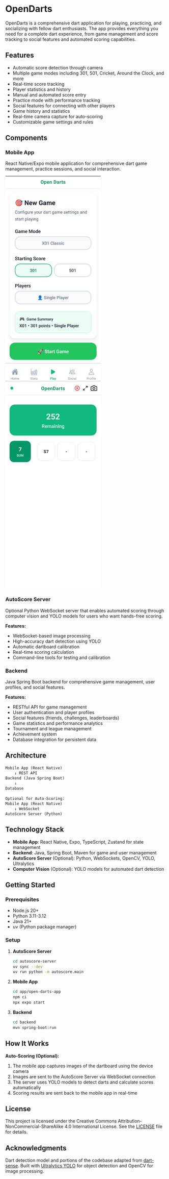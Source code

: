 # OpenDarts

OpenDarts is a comprehensive dart application for playing, practicing, and socializing with fellow dart enthusiasts. The app provides everything you need for a complete dart experience, from game management and score tracking to social features and automated scoring capabilities.

## Features

- Automatic score detection through camera
- Multiple game modes including 301, 501, Cricket, Around the Clock, and more
- Real-time score tracking
- Player statistics and history
- Manual and automated score entry
- Practice mode with performance tracking
- Social features for connecting with other players
- Game history and statistics
- Real-time camera capture for auto-scoring
- Customizable game settings and rules

## Components

### Mobile App
React Native/Expo mobile application for comprehensive dart game management, practice sessions, and social interaction.

<img src="app/docs/gamepicker.jpg" alt="Game Picker" width="300">

<img src="app/docs/ingame.jpg" alt="In Game View" width="300">

### AutoScore Server
Optional Python WebSocket server that enables automated scoring through computer vision and YOLO models for users who want hands-free scoring.

**Features:**
- WebSocket-based image processing
- High-accuracy dart detection using YOLO
- Automatic dartboard calibration
- Real-time scoring calculation
- Command-line tools for testing and calibration

### Backend
Java Spring Boot backend for comprehensive game management, user profiles, and social features.

**Features:**
- RESTful API for game management
- User authentication and player profiles
- Social features (friends, challenges, leaderboards)
- Game statistics and performance analytics
- Tournament and league management
- Achievement system
- Database integration for persistent data

## Architecture

```
Mobile App (React Native)
    ↓ REST API
Backend (Java Spring Boot)
    ↓
Database

Optional for Auto-Scoring:
Mobile App (React Native) 
    ↓ WebSocket
AutoScore Server (Python)
```

## Technology Stack

- **Mobile App**: React Native, Expo, TypeScript, Zustand for state management
- **Backend**: Java, Spring Boot, Maven for game and user management
- **AutoScore Server** (Optional): Python, WebSockets, OpenCV, YOLO, Ultralytics
- **Computer Vision** (Optional): YOLO models for automated dart detection

## Getting Started

### Prerequisites
- Node.js 20+
- Python 3.11-3.12
- Java 21+
- uv (Python package manager)

### Setup

1. **AutoScore Server**
   ```bash
   cd autoscore-server
   uv sync --dev
   uv run python -m autoscore.main
   ```

2. **Mobile App**
   ```bash
   cd app/open-darts-app
   npm ci
   npx expo start
   ```

3. **Backend**
   ```bash
   cd backend
   mvn spring-boot:run
   ```

## How It Works

**Auto-Scoring (Optional):**
1. The mobile app captures images of the dartboard using the device camera
2. Images are sent to the AutoScore Server via WebSocket connection
3. The server uses YOLO models to detect darts and calculate scores automatically
4. Scoring results are sent back to the mobile app in real-time

## License

This project is licensed under the Creative Commons Attribution-NonCommercial-ShareAlike 4.0 International License. See the [LICENSE](LICENSE) file for details.

## Acknowledgments

Dart detection model and portions of the codebase adapted from [dart-sense](https://github.com/bnww/dart-sense). Built with [Ultralytics YOLO](https://github.com/ultralytics/ultralytics) for object detection and OpenCV for image processing.
